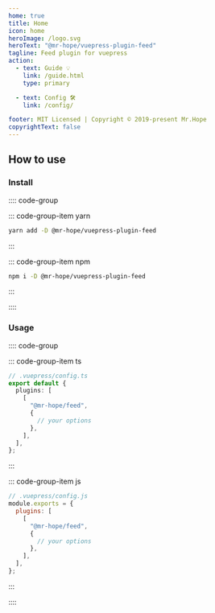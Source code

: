 ```yaml
---
home: true
title: Home
icon: home
heroImage: /logo.svg
heroText: "@mr-hope/vuepress-plugin-feed"
tagline: Feed plugin for vuepress
action:
  - text: Guide 💡
    link: /guide.html
    type: primary

  - text: Config 🛠
    link: /config/

footer: MIT Licensed | Copyright © 2019-present Mr.Hope
copyrightText: false
---
```


## How to use

### Install

:::: code-group

::: code-group-item yarn

```bash
yarn add -D @mr-hope/vuepress-plugin-feed
```

:::

::: code-group-item npm

```bash
npm i -D @mr-hope/vuepress-plugin-feed
```

:::

::::

### Usage

:::: code-group

::: code-group-item ts

```ts
// .vuepress/config.ts
export default {
  plugins: [
    [
      "@mr-hope/feed",
      {
        // your options
      },
    ],
  ],
};
```

:::

::: code-group-item js

```js
// .vuepress/config.js
module.exports = {
  plugins: [
    [
      "@mr-hope/feed",
      {
        // your options
      },
    ],
  ],
};
```

:::

::::
